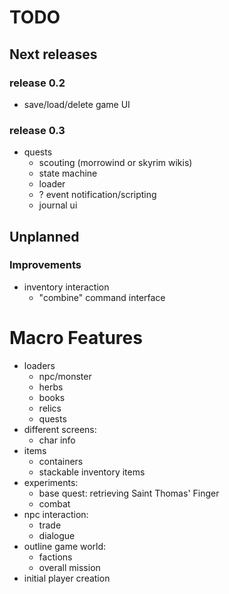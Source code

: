 # TODO

## Next releases

### release 0.2
- save/load/delete game UI

### release 0.3
- quests
	- scouting (morrowind or skyrim wikis)
	- state machine
	- loader
	- ? event notification/scripting
	- journal ui


## Unplanned
### Improvements
- inventory interaction
	- "combine" command interface

# Macro Features
- loaders
	- npc/monster
	- herbs
	- books
	- relics
	- quests
- different screens:
	- char info
- items
	- containers
	- stackable inventory items
- experiments:
	- base quest: retrieving Saint Thomas' Finger
	- combat
- npc interaction:
	- trade
	- dialogue
- outline game world:
	- factions
	- overall mission
- initial player creation
